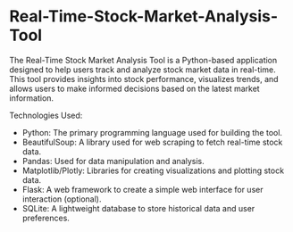 # Real-Time-Stock-Market-Analysis-Tool
The Real-Time Stock Market Analysis Tool is a Python-based application designed to help users track and analyze stock market data in real-time. This tool provides insights into stock performance, visualizes trends, and allows users to make informed decisions based on the latest market information. 

Technologies Used:

* Python: The primary programming language used for building the tool.
* BeautifulSoup: A library used for web scraping to fetch real-time stock data.
* Pandas: Used for data manipulation and analysis.
* Matplotlib/Plotly: Libraries for creating visualizations and plotting stock data.
* Flask: A web framework to create a simple web interface for user interaction (optional).
* SQLite: A lightweight database to store historical data and user preferences.
